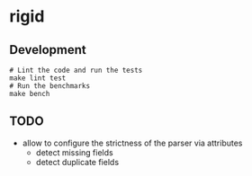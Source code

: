 # rigid

## Development

```
# Lint the code and run the tests
make lint test
# Run the benchmarks
make bench
```

## TODO

- allow to configure the strictness of the parser via attributes
  - detect missing fields
  - detect duplicate fields
